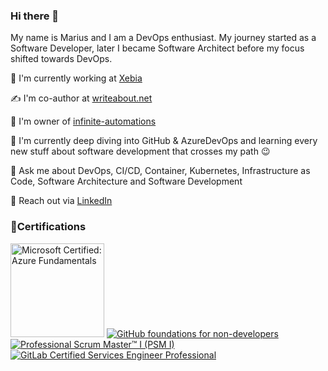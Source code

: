 ### Hi there 👋

My name is Marius and I am a DevOps enthusiast. My journey started as a Software Developer, later I became Software Architect before my focus shifted towards DevOps.

🏢 I'm currently working at [Xebia](https://xebia.com/about-us/)

✍️ I'm co-author at [writeabout.net](https://writeabout.net/)

🤖 I'm owner of [infinite-automations](https://github.com/infinite-automations)

🌱 I'm currently deep diving into GitHub & AzureDevOps and learning every new stuff about software development that crosses my path 😉

💬 Ask me about DevOps, CI/CD, Container, Kubernetes, Infrastructure as Code, Software Architecture and Software Development

🔗 Reach out via [LinkedIn](https://www.linkedin.com/in/marius-boden/)

### 🏅Certifications

<a href="https://learn.microsoft.com/api/credentials/share/de-de/MariusBoden/8AE233D5E25E6BD5?sharingId=DB90E415332493EB"><img src="https://learn.microsoft.com/media/learn/certification/badges/microsoft-certified-fundamentals-badge.svg?branch=main" title="Microsoft Certified: Azure Fundamentals" width="150" height="150"></a>
<a href="https://www.credly.com/badges/a0de8408-c514-4298-8b90-9f302d774707/public_url"><img src="https://images.credly.com/size/150x150/images/024d0122-724d-4c5a-bd83-cfe3c4b7a073/image.png" title="GitHub foundations for non-developers"></a>
<a href="https://www.credly.com/badges/231e16db-e3e9-4488-a126-0eb79d50458e/public_url"><img src="https://images.credly.com/size/150x150/images/a2790314-008a-4c3d-9553-f5e84eb359ba/image.png" title="Professional Scrum Master™ I (PSM I)"></a>
<a href="https://www.credly.com/badges/5c57e89f-57b8-4d8a-bb6b-7679dabd3270/public_url"><img src="https://images.credly.com/size/150x150/images/48dfb257-69eb-46e2-97e7-92886eb97497/image.png" title="GitLab Certified Services Engineer Professional"></a>

<!--
**m4s-b3n/m4s-b3n** is a ✨ _special_ ✨ repository because its `README.md` (this file) appears on your GitHub profile.

Here are some ideas to get you started:

- 🔭 I’m currently working on ...
- 🌱 I’m currently learning ...
- 👯 I’m looking to collaborate on ...
- 🤔 I’m looking for help with ...
- 💬 Ask me about ...
- 📫 How to reach me: ...
- 😄 Pronouns: ...
- ⚡ Fun fact: ...
-->
